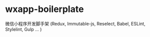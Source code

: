 # wxapp-boilerplate
微信小程序开发脚手架 (Redux, Immutable-js, Reselect, Babel, ESLint, Stylelint, Gulp ... )
